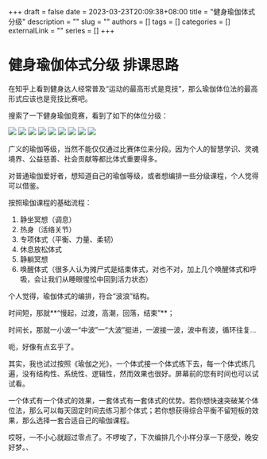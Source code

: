 +++
draft = false
date = 2023-03-23T20:09:38+08:00
title = "健身瑜伽体式分级"
description = ""
slug = ""
authors = []
tags = []
categories = []
externalLink = ""
series = []
+++


# 健身瑜伽体式分级 排课思路

在知乎上看到健身达人经常普及“运动的最高形式是竞技”，那么瑜伽体位法的最高形式应该也是竞技比赛吧。

搜索了一下健身瑜伽竞赛，看到了如下的体位分级：

![](https://raw.githubusercontent.com/lshcool/pic/master/202112131544219.jpg)
![](https://raw.githubusercontent.com/lshcool/pic/master/202112131544223.jpg)
![](https://raw.githubusercontent.com/lshcool/pic/master/202112131544224.jpg)
![](https://raw.githubusercontent.com/lshcool/pic/master/202112131544225.jpg)
![](https://raw.githubusercontent.com/lshcool/pic/master/202112131544226.jpg)
![](https://raw.githubusercontent.com/lshcool/pic/master/202112131544227.jpg)
![](https://raw.githubusercontent.com/lshcool/pic/master/202112131544228.jpg)
![](https://raw.githubusercontent.com/lshcool/pic/master/202112131544229.jpg)
![](https://raw.githubusercontent.com/lshcool/pic/master/202112131544230.jpg)



广义的瑜伽等级，当然不能仅仅通过比赛体位来分段。因为个人的智慧学识、灵魂境界、公益慈善、社会贡献等都比体式重要得多。

对普通瑜伽爱好者，想知道自己的瑜伽等级，或者想编排一些分级课程，个人觉得可以借鉴。

按照瑜伽课程的基础流程：

1. 静坐冥想（调息）
2. 热身（活络关节）
3. 专项体式（平衡、力量、柔韧）
4. 休息放松体式
5. 静躺冥想
6. 唤醒体式（很多人认为摊尸式是结束体式，对也不对，加上几个唤醒体式和呼吸，会让我们从睡眼惺忪中回到活力状态）

个人觉得，瑜伽体式的编排，符合“波浪”结构。

时间短，那就**“慢起，过渡，高潮，回落，结束”**；

时间长，那就一小波一“中波”一“大波”挺进，一波接一波，波中有波，循环往复... 

呃，好像有点玄乎了。

其实，我也试过按照《瑜伽之光》，一个体式接一个体式练下去，每一个体式练几遍，没有结构性、系统性、逻辑性，然而效果也很好。屏幕前的您有时间也可以试试看。

一个体式有一个体式的效果，一套体式有一套体式的优势。若你想快速突破某个体位法，那么可以每天固定时间去练习那个体式；若你想获得综合平衡不留短板的效果，那么选择一套合适自己的瑜伽课程。

哎呀，一不小心就超过零点了。不啰唆了，下次编排几个小样分享一下感受，晚安好梦。、

